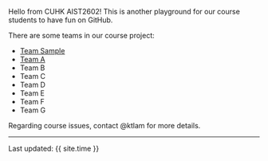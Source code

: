 Hello from CUHK AIST2602! This is another playground for our course students to have fun on GitHub.

There are some teams in our course project:

* [Team Sample](https://aist2602-2022.github.io/project-milestone3-team-sample/ 'Team Sample')
* [Team A](https://github.com/aist2602-2022/project-milestone3-team-a/ 'Team A')
* Team B
* Team C
* Team D
* Team E
* Team F
* Team G

Regarding course issues, contact @ktlam for more details.

---
Last updated: {{ site.time }}
